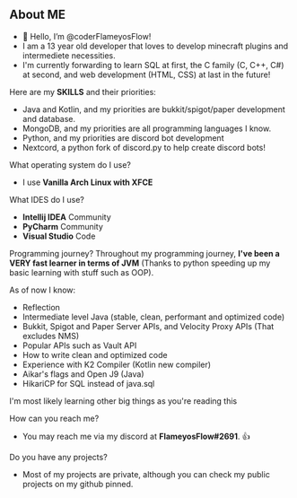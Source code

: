 ## About ME
- 👋 Hello, I’m @coderFlameyosFlow!
- I am a 13 year old developer that loves to develop minecraft plugins and intermediete necessities.
- I'm currently forwarding to learn SQL at first, the C family (C, C++, C#) at second, and web development (HTML, CSS) at last in the future!

Here are my **SKILLS** and their priorities:
- Java and Kotlin, and my priorities are bukkit/spigot/paper development and database.
- MongoDB, and my priorities are all programming languages I know.
- Python, and my priorities are discord bot development
- Nextcord, a python fork of discord.py to help create discord bots!

What operating system do I use? 
- I use **Vanilla Arch Linux with XFCE**

What IDES do I use?
- **Intellij IDEA** Community
- **PyCharm** Community
- **Visual Studio** Code

Programming journey?
Throughout my programming journey, **I've been a VERY fast learner in terms of JVM** (Thanks to python speeding up my basic learning with stuff such as OOP).

As of now I know:
- Reflection
- Intermediate level Java (stable, clean, performant and optimized code)
- Bukkit, Spigot and Paper Server APIs, and Velocity Proxy APIs (That excludes NMS)
- Popular APIs such as Vault API
- How to write clean and optimized code
- Experience with K2 Compiler (Kotlin new compiler)
- Aikar's flags and Open J9 (Java)
- HikariCP for SQL instead of java.sql

I'm most likely learning other big things as you're reading this

How can you reach me?
- You may reach me via my discord at **FlameyosFlow#2691**. 👍

Do you have any projects?
- Most of my projects are private, although you can check my public projects on my github pinned.
